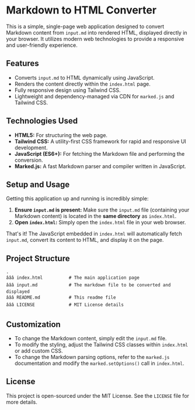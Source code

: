 # Markdown to HTML Converter

This is a simple, single-page web application designed to convert Markdown content from `input.md` into rendered HTML, displayed directly in your browser. It utilizes modern web technologies to provide a responsive and user-friendly experience.

## Features

- Converts `input.md` to HTML dynamically using JavaScript.
- Renders the content directly within the `index.html` page.
- Fully responsive design using Tailwind CSS.
- Lightweight and dependency-managed via CDN for `marked.js` and Tailwind CSS.

## Technologies Used

- **HTML5:** For structuring the web page.
- **Tailwind CSS:** A utility-first CSS framework for rapid and responsive UI development.
- **JavaScript (ES6+):** For fetching the Markdown file and performing the conversion.
- **Marked.js:** A fast Markdown parser and compiler written in JavaScript.

## Setup and Usage

Getting this application up and running is incredibly simple:

1.  **Ensure `input.md` is present:** Make sure the `input.md` file (containing your Markdown content) is located in the **same directory** as `index.html`.
2.  **Open `index.html`:** Simply open the `index.html` file in your web browser.

That's it! The JavaScript embedded in `index.html` will automatically fetch `input.md`, convert its content to HTML, and display it on the page.

## Project Structure

```
.
âââ index.html          # The main application page
âââ input.md            # The markdown file to be converted and displayed
âââ README.md           # This readme file
âââ LICENSE             # MIT License details
```

## Customization

-   To change the Markdown content, simply edit the `input.md` file.
-   To modify the styling, adjust the Tailwind CSS classes within `index.html` or add custom CSS.
-   To change the Markdown parsing options, refer to the `marked.js` documentation and modify the `marked.setOptions()` call in `index.html`.

## License

This project is open-sourced under the MIT License. See the `LICENSE` file for more details.
